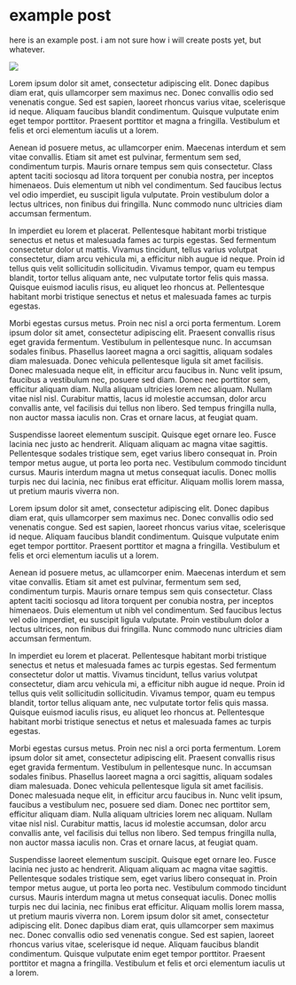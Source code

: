# example post 


here is an example post. i am not sure how i will create posts yet, but whatever.

![](https://bafybeidw6a37m5gxvwz4sk2z77kdhr65p5tmmiblo3uvwrx34cyzvzck5y.ipfs.w3s.link/87136B2635704755B91A9080196EE900.png)

Lorem ipsum dolor sit amet, consectetur adipiscing elit. Donec dapibus diam erat, quis ullamcorper sem maximus nec. Donec convallis odio sed venenatis congue. Sed est sapien, laoreet rhoncus varius vitae, scelerisque id neque. Aliquam faucibus blandit condimentum. Quisque vulputate enim eget tempor porttitor. Praesent porttitor et magna a fringilla. Vestibulum et felis et orci elementum iaculis ut a lorem.

Aenean id posuere metus, ac ullamcorper enim. Maecenas interdum et sem vitae convallis. Etiam sit amet est pulvinar, fermentum sem sed, condimentum turpis. Mauris ornare tempus sem quis consectetur. Class aptent taciti sociosqu ad litora torquent per conubia nostra, per inceptos himenaeos. Duis elementum ut nibh vel condimentum. Sed faucibus lectus vel odio imperdiet, eu suscipit ligula vulputate. Proin vestibulum dolor a lectus ultrices, non finibus dui fringilla. Nunc commodo nunc ultricies diam accumsan fermentum.

In imperdiet eu lorem et placerat. Pellentesque habitant morbi tristique senectus et netus et malesuada fames ac turpis egestas. Sed fermentum consectetur dolor ut mattis. Vivamus tincidunt, tellus varius volutpat consectetur, diam arcu vehicula mi, a efficitur nibh augue id neque. Proin id tellus quis velit sollicitudin sollicitudin. Vivamus tempor, quam eu tempus blandit, tortor tellus aliquam ante, nec vulputate tortor felis quis massa. Quisque euismod iaculis risus, eu aliquet leo rhoncus at. Pellentesque habitant morbi tristique senectus et netus et malesuada fames ac turpis egestas.

Morbi egestas cursus metus. Proin nec nisl a orci porta fermentum. Lorem ipsum dolor sit amet, consectetur adipiscing elit. Praesent convallis risus eget gravida fermentum. Vestibulum in pellentesque nunc. In accumsan sodales finibus. Phasellus laoreet magna a orci sagittis, aliquam sodales diam malesuada. Donec vehicula pellentesque ligula sit amet facilisis. Donec malesuada neque elit, in efficitur arcu faucibus in. Nunc velit ipsum, faucibus a vestibulum nec, posuere sed diam. Donec nec porttitor sem, efficitur aliquam diam. Nulla aliquam ultricies lorem nec aliquam. Nullam vitae nisl nisl. Curabitur mattis, lacus id molestie accumsan, dolor arcu convallis ante, vel facilisis dui tellus non libero. Sed tempus fringilla nulla, non auctor massa iaculis non. Cras et ornare lacus, at feugiat quam.

Suspendisse laoreet elementum suscipit. Quisque eget ornare leo. Fusce lacinia nec justo ac hendrerit. Aliquam aliquam ac magna vitae sagittis. Pellentesque sodales tristique sem, eget varius libero consequat in. Proin tempor metus augue, ut porta leo porta nec. Vestibulum commodo tincidunt cursus. Mauris interdum magna ut metus consequat iaculis. Donec mollis turpis nec dui lacinia, nec finibus erat efficitur. Aliquam mollis lorem massa, ut pretium mauris viverra non.

Lorem ipsum dolor sit amet, consectetur adipiscing elit. Donec dapibus diam erat, quis ullamcorper sem maximus nec. Donec convallis odio sed venenatis congue. Sed est sapien, laoreet rhoncus varius vitae, scelerisque id neque. Aliquam faucibus blandit condimentum. Quisque vulputate enim eget tempor porttitor. Praesent porttitor et magna a fringilla. Vestibulum et felis et orci elementum iaculis ut a lorem.

Aenean id posuere metus, ac ullamcorper enim. Maecenas interdum et sem vitae convallis. Etiam sit amet est pulvinar, fermentum sem sed, condimentum turpis. Mauris ornare tempus sem quis consectetur. Class aptent taciti sociosqu ad litora torquent per conubia nostra, per inceptos himenaeos. Duis elementum ut nibh vel condimentum. Sed faucibus lectus vel odio imperdiet, eu suscipit ligula vulputate. Proin vestibulum dolor a lectus ultrices, non finibus dui fringilla. Nunc commodo nunc ultricies diam accumsan fermentum.

In imperdiet eu lorem et placerat. Pellentesque habitant morbi tristique senectus et netus et malesuada fames ac turpis egestas. Sed fermentum consectetur dolor ut mattis. Vivamus tincidunt, tellus varius volutpat consectetur, diam arcu vehicula mi, a efficitur nibh augue id neque. Proin id tellus quis velit sollicitudin sollicitudin. Vivamus tempor, quam eu tempus blandit, tortor tellus aliquam ante, nec vulputate tortor felis quis massa. Quisque euismod iaculis risus, eu aliquet leo rhoncus at. Pellentesque habitant morbi tristique senectus et netus et malesuada fames ac turpis egestas.

Morbi egestas cursus metus. Proin nec nisl a orci porta fermentum. Lorem ipsum dolor sit amet, consectetur adipiscing elit. Praesent convallis risus eget gravida fermentum. Vestibulum in pellentesque nunc. In accumsan sodales finibus. Phasellus laoreet magna a orci sagittis, aliquam sodales diam malesuada. Donec vehicula pellentesque ligula sit amet facilisis. Donec malesuada neque elit, in efficitur arcu faucibus in. Nunc velit ipsum, faucibus a vestibulum nec, posuere sed diam. Donec nec porttitor sem, efficitur aliquam diam. Nulla aliquam ultricies lorem nec aliquam. Nullam vitae nisl nisl. Curabitur mattis, lacus id molestie accumsan, dolor arcu convallis ante, vel facilisis dui tellus non libero. Sed tempus fringilla nulla, non auctor massa iaculis non. Cras et ornare lacus, at feugiat quam.

Suspendisse laoreet elementum suscipit. Quisque eget ornare leo. Fusce lacinia nec justo ac hendrerit. Aliquam aliquam ac magna vitae sagittis. Pellentesque sodales tristique sem, eget varius libero consequat in. Proin tempor metus augue, ut porta leo porta nec. Vestibulum commodo tincidunt cursus. Mauris interdum magna ut metus consequat iaculis. Donec mollis turpis nec dui lacinia, nec finibus erat efficitur. Aliquam mollis lorem massa, ut pretium mauris viverra non.
Lorem ipsum dolor sit amet, consectetur adipiscing elit. Donec dapibus diam erat, quis ullamcorper sem maximus nec. Donec convallis odio sed venenatis congue. Sed est sapien, laoreet rhoncus varius vitae, scelerisque id neque. Aliquam faucibus blandit condimentum. Quisque vulputate enim eget tempor porttitor. Praesent porttitor et magna a fringilla. Vestibulum et felis et orci elementum iaculis ut a lorem.



